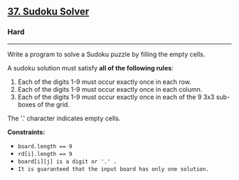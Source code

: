 <h2><a href="https://leetcode.com/problems/sudoku-solver/">37. Sudoku Solver</a></h2><h3>Hard</h3><hr><div><p>Write a program to solve a Sudoku puzzle by filling the empty cells.

  A sudoku solution must satisfy <strong>all of the following rules</strong>:

1. Each of the digits 1-9 must occur exactly once in each row.
2. Each of the digits 1-9 must occur exactly once in each column.
3. Each of the digits 1-9 must occur exactly once in each of the 9 3x3 sub-boxes of the grid.</p>

<p>The '.' character indicates empty cells.</p>
  
<p><strong>Constraints:</strong></p>

<ul>
	<li><code>board.length == 9</code></li>
   <li><code>rd[i].length == 9</code></li>
    <li><code>board[i][j] is a digit or '.' .</code></li>
    <li><code>It is guaranteed that the input board has only one solution. </code></li>
</ul>
